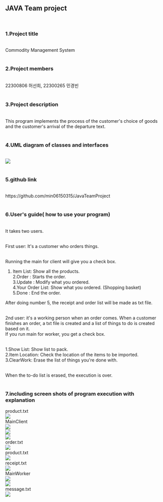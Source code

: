 <h2>JAVA Team project</h2><br>
<h3>1.Project title</h3><br>
  Commodity Management System<br><br>
<h3>2.Project members</h3><br>
  22300806 허선희, 22300265 민경빈<br><br>
<h3>3.Project description </h3><br>
  This program implements the process of the customer's choice of goods and the customer's arrival of the departure text.<br><br>

<h3>4.UML diagram of classes and interfaces</h3><br>
<img src = "https://github.com/min06150315/JavaTeamProject/blob/main/images/UML.png"><br><br>

<h3>5.github link</h3><br>
  https://github.com/min06150315/JavaTeamProject<br><br>

<h3>6.User's guide( how to use your program)</h3><br>
  It takes two users.<br><br>
  
  First user: It's a customer who orders things.<br><br>

  Running the main for client will give you a check box.<br>
  1. Item List: Show all the products.<br>
  2.Order : Starts the order.<br>
  3.Update : Modify what you ordered.<br>
  4.Your Order List: Show what you ordered. (Shopping basket)<br>
  5.Done : End the order.<br>

  After doing number 5, the receipt and order list will be made as txt file.<br><br>

  2nd user: it's a working person when an order comes. When a customer finishes an order, a txt file is created and a list of things to do is created based on it.<br>
  If you run main for worker, you get a check box.<br><br>

  1.Show List: Show list to pack.<br>
  2.Item Location: Check the location of the items to be imported.<br>
  3.ClearWork: Erase the list of things you're done with.<br><br>

  When the to-do list is erased, the execution is over.<br><br>

<h3>7.including screen shots of program execution with explanation</h3><be>
product.txt<br>
<img src = "https://github.com/min06150315/JavaTeamProject/blob/main/images/Product1.png"><br>
MainClient<br>
<img src = "https://github.com/min06150315/JavaTeamProject/blob/main/images/Client1.png"><br>
<img src = "https://github.com/min06150315/JavaTeamProject/blob/main/images/Client2.png"><br>
<img src = "https://github.com/min06150315/JavaTeamProject/blob/main/images/Client3.png"><br>
order.txt<br>
<img src = "https://github.com/min06150315/JavaTeamProject/blob/main/images/Order.png"><br>
product.txt<br>
<img src = "https://github.com/min06150315/JavaTeamProject/blob/main/images/Product2.png"><br>
receipt.txt<br>
<img src = "https://github.com/min06150315/JavaTeamProject/blob/main/images/Receipt.png"><br>
MainWorker<br>
<img src = "https://github.com/min06150315/JavaTeamProject/blob/main/images/Worker1.png"><br>
<img src = "https://github.com/min06150315/JavaTeamProject/blob/main/images/Worker2.png"><br>
message.txt<br>
<img src = "https://github.com/min06150315/JavaTeamProject/blob/main/images/Message.png"><br>

